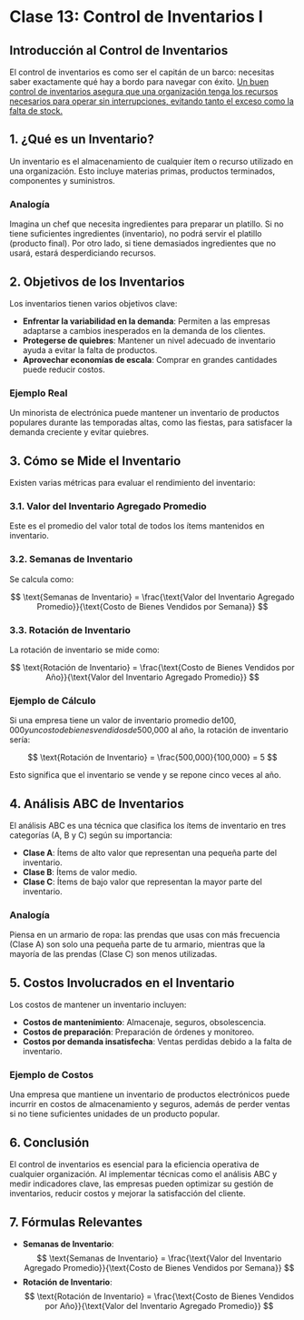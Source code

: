 # Clase 13: Control de Inventarios I

## Introducción al Control de Inventarios

El control de inventarios es como ser el capitán de un barco: necesitas saber exactamente qué hay a bordo para navegar con éxito. [Un buen control de inventarios asegura que una organización tenga los recursos necesarios para operar sin interrupciones, evitando tanto el exceso como la falta de stock.](https://atlas.org/api/v1/files?documentId=e0a5ee8b-5f19-41e7-ae65-130602dfa5af)

## 1. ¿Qué es un Inventario?

Un inventario es el almacenamiento de cualquier ítem o recurso utilizado en una organización. Esto incluye materias primas, productos terminados, componentes y suministros.

### Analogía

Imagina un chef que necesita ingredientes para preparar un platillo. Si no tiene suficientes ingredientes (inventario), no podrá servir el platillo (producto final). Por otro lado, si tiene demasiados ingredientes que no usará, estará desperdiciando recursos.

## 2. Objetivos de los Inventarios

Los inventarios tienen varios objetivos clave:

- **Enfrentar la variabilidad en la demanda**: Permiten a las empresas adaptarse a cambios inesperados en la demanda de los clientes.
- **Protegerse de quiebres**: Mantener un nivel adecuado de inventario ayuda a evitar la falta de productos.
- **Aprovechar economías de escala**: Comprar en grandes cantidades puede reducir costos.

### Ejemplo Real

Un minorista de electrónica puede mantener un inventario de productos populares durante las temporadas altas, como las fiestas, para satisfacer la demanda creciente y evitar quiebres.

## 3. Cómo se Mide el Inventario

Existen varias métricas para evaluar el rendimiento del inventario:

### 3.1. Valor del Inventario Agregado Promedio

Este es el promedio del valor total de todos los ítems mantenidos en inventario.

### 3.2. Semanas de Inventario

Se calcula como:

$$
\text{Semanas de Inventario} = \frac{\text{Valor del Inventario Agregado Promedio}}{\text{Costo de Bienes Vendidos por Semana}}
$$

### 3.3. Rotación de Inventario

La rotación de inventario se mide como:

$$
\text{Rotación de Inventario} = \frac{\text{Costo de Bienes Vendidos por Año}}{\text{Valor del Inventario Agregado Promedio}}
$$

### Ejemplo de Cálculo

Si una empresa tiene un valor de inventario promedio de$100,000 y un costo de bienes vendidos de$500,000 al año, la rotación de inventario sería:

$$
\text{Rotación de Inventario} = \frac{500,000}{100,000} = 5
$$

Esto significa que el inventario se vende y se repone cinco veces al año.

## 4. Análisis ABC de Inventarios

El análisis ABC es una técnica que clasifica los ítems de inventario en tres categorías (A, B y C) según su importancia:

- **Clase A**: Ítems de alto valor que representan una pequeña parte del inventario.
- **Clase B**: Ítems de valor medio.
- **Clase C**: Ítems de bajo valor que representan la mayor parte del inventario.

### Analogía

Piensa en un armario de ropa: las prendas que usas con más frecuencia (Clase A) son solo una pequeña parte de tu armario, mientras que la mayoría de las prendas (Clase C) son menos utilizadas.

## 5. Costos Involucrados en el Inventario

Los costos de mantener un inventario incluyen:

- **Costos de mantenimiento**: Almacenaje, seguros, obsolescencia.
- **Costos de preparación**: Preparación de órdenes y monitoreo.
- **Costos por demanda insatisfecha**: Ventas perdidas debido a la falta de inventario.

### Ejemplo de Costos

Una empresa que mantiene un inventario de productos electrónicos puede incurrir en costos de almacenamiento y seguros, además de perder ventas si no tiene suficientes unidades de un producto popular.

## 6. Conclusión

El control de inventarios es esencial para la eficiencia operativa de cualquier organización. Al implementar técnicas como el análisis ABC y medir indicadores clave, las empresas pueden optimizar su gestión de inventarios, reducir costos y mejorar la satisfacción del cliente.

## 7. Fórmulas Relevantes

- **Semanas de Inventario**:
  $$
   \text{Semanas de Inventario} = \frac{\text{Valor del Inventario Agregado Promedio}}{\text{Costo de Bienes Vendidos por Semana}}
  $$
- **Rotación de Inventario**:
  $$
   \text{Rotación de Inventario} = \frac{\text{Costo de Bienes Vendidos por Año}}{\text{Valor del Inventario Agregado Promedio}}
  $$
